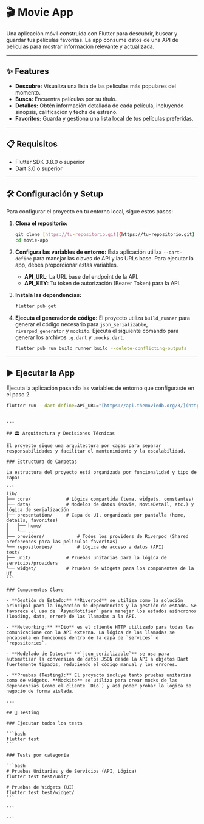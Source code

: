 # 🎬 Movie App

Una aplicación móvil construida con Flutter para descubrir, buscar y guardar tus películas favoritas. La app consume datos de una API de películas para mostrar información relevante y actualizada.

---

## ✨ Features

- **Descubre:** Visualiza una lista de las películas más populares del momento.
- **Busca:** Encuentra películas por su título.
- **Detalles:** Obtén información detallada de cada película, incluyendo sinopsis, calificación y fecha de estreno.
- **Favoritos:** Guarda y gestiona una lista local de tus películas preferidas.

---

## 📋 Requisitos

- Flutter SDK 3.8.0 o superior
- Dart 3.0 o superior

---

## 🛠️ Configuración y Setup

Para configurar el proyecto en tu entorno local, sigue estos pasos:

1.  **Clona el repositorio:**

    ```bash
    git clone [https://tu-repositorio.git](https://tu-repositorio.git)
    cd movie-app
    ```

2.  **Configura las variables de entorno:**
    Esta aplicación utiliza `--dart-define` para manejar las claves de API y las URLs base. Para ejecutar la app, debes proporcionar estas variables.

    - **API_URL**: La URL base del endpoint de la API.
    - **API_KEY**: Tu token de autorización (Bearer Token) para la API.

3.  **Instala las dependencias:**

    ```bash
    flutter pub get
    ```

4.  **Ejecuta el generador de código:**
    El proyecto utiliza `build_runner` para generar el código necesario para `json_serializable`, `riverpod_generator` y `mockito`. Ejecuta el siguiente comando para generar los archivos `.g.dart` y `.mocks.dart`.
    ```bash
    flutter pub run build_runner build --delete-conflicting-outputs
    ```

---

## ▶️ Ejecutar la App

Ejecuta la aplicación pasando las variables de entorno que configuraste en el paso 2.

```bash
flutter run --dart-define=API_URL="[https://api.themoviedb.org/3/](https://api.themoviedb.org/3/)" --dart-define=API_KEY="TU_BEARER_TOKEN_AQUI"
```

````

---

## 🏛️ Arquitectura y Decisiones Técnicas

El proyecto sigue una arquitectura por capas para separar responsabilidades y facilitar el mantenimiento y la escalabilidad.

### Estructura de Carpetas

La estructura del proyecto está organizada por funcionalidad y tipo de capa:

```
lib/
├── core/             # Lógica compartida (tema, widgets, constantes)
├── data/             # Modelos de datos (Movie, MovieDetail, etc.) y lógica de serialización
├── presentation/     # Capa de UI, organizada por pantalla (home, details, favorites)
│   ├── home/
│   └── ...
├── providers/            # Todos los providers de Riverpod (Shared preferences para las peliculas favoritas)
└── repositories/         # Lógica de acceso a datos (API)
test/
├── unit/             # Pruebas unitarias para la lógica de servicios/providers
└── widget/           # Pruebas de widgets para los componentes de la UI
```

### Componentes Clave

- **Gestión de Estado:** **Riverpod** se utiliza como la solución principal para la inyección de dependencias y la gestión de estado. Se favorece el uso de `AsyncNotifier` para manejar los estados asíncronos (loading, data, error) de las llamadas a la API.

- **Networking:** **Dio** es el cliente HTTP utilizado para todas las comunicacione con la API externa. La lógica de las llamadas se encapsula en funciones dentro de la capa de `services` o `repositories`.

- **Modelado de Datos:** **`json_serializable`** se usa para automatizar la conversión de datos JSON desde la API a objetos Dart fuertemente tipados, reduciendo el código manual y los errores.

- **Pruebas (Testing):** El proyecto incluye tanto pruebas unitarias como de widgets. **Mockito** se utiliza para crear mocks de las dependencias (como el cliente `Dio`) y así poder probar la lógica de negocio de forma aislada.

---

## 🧪 Testing

### Ejecutar todos los tests

```bash
flutter test
```

### Tests por categoría

```bash
# Pruebas Unitarias y de Servicios (API, Lógica)
flutter test test/unit/

# Pruebas de Widgets (UI)
flutter test test/widget/
```

```

```
````
